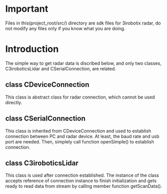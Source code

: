 # Important

Files in this(project_root/src/) directory are sdk files for 3irobotix radar, do not modify any files only if you know what you are doing.

# Introduction

The simple way to get radar data is discribed below, and only two classes, C3iroboticsLidar and CSerialConnection, are related.

## class CDeviceConnection

This class is abstract class for radar connection, which cannot be used directly.

## class CSerialConnection

This class is inherited from CDeviceConnection and used to establish connection between PC and radar device. At least, the baud rate and usb port are needed. Then, simplely call function openSimple() to establish connection.

## class C3iroboticsLidar

This class is used after connection established. The instance of the class accepts reference of connection instance to finish initialization and gets ready to read data from stream by calling member function getScanData().
